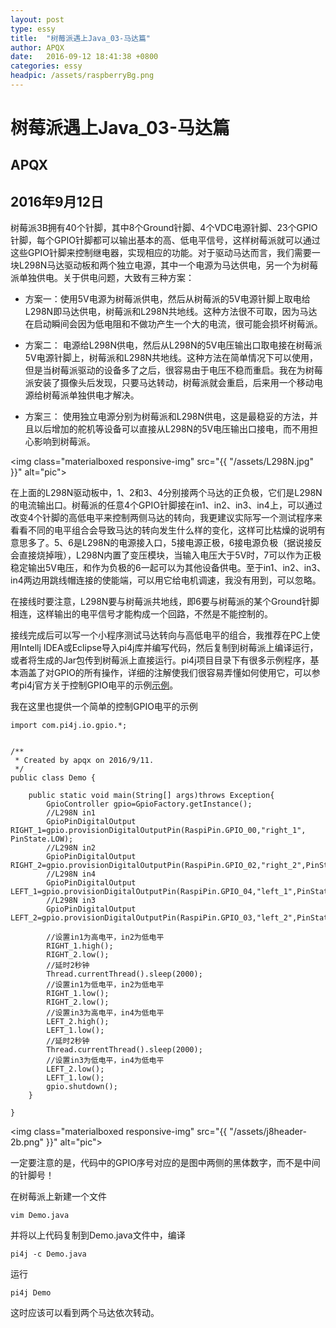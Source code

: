 ```yaml
---
layout: post
type: essy
title:  "树莓派遇上Java_03-马达篇"
author: APQX
date:   2016-09-12 18:41:38 +0800
categories: essy
headpic: /assets/raspberryBg.png
---
```


# 树莓派遇上Java_03-马达篇

## APQX

## 2016年9月12日

树莓派3B拥有40个针脚，其中8个Ground针脚、4个VDC电源针脚、23个GPIO针脚，每个GPIO针脚都可以输出基本的高、低电平信号，这样树莓派就可以通过这些GPIO针脚来控制继电器，实现相应的功能。对于驱动马达而言，我们需要一块L298N马达驱动板和两个独立电源，其中一个电源为马达供电，另一个为树莓派单独供电。关于供电问题，大致有三种方案：

* 方案一：使用5V电源为树莓派供电，然后从树莓派的5V电源针脚上取电给L298N即马达供电，树莓派和L298N共地线。这种方法很不可取，因为马达在启动瞬间会因为低电阻和不做功产生一个大的电流，很可能会损坏树莓派。

* 方案二：
电源给L298N供电，然后从L298N的5V电压输出口取电接在树莓派5V电源针脚上，树莓派和L298N共地线。这种方法在简单情况下可以使用，但是当树莓派驱动的设备多了之后，很容易由于电压不稳而重启。我在为树莓派安装了摄像头后发现，只要马达转动，树莓派就会重启，后来用一个移动电源给树莓派单独供电才解决。

* 方案三：
使用独立电源分别为树莓派和L298N供电，这是最稳妥的方法，并且以后增加的舵机等设备可以直接从L298N的5V电压输出口接电，而不用担心影响到树莓派。

<img class="materialboxed responsive-img" src="{{ "/assets/L298N.jpg" }}" alt="pic">

在上面的L298N驱动板中，1、2和3、4分别接两个马达的正负极，它们是L298N的电流输出口。树莓派的任意4个GPIO针脚接在in1、in2、in3、in4上，可以通过改变4个针脚的高低电平来控制两侧马达的转向，我更建议实际写一个测试程序来看看不同的电平组合会导致马达的转向发生什么样的变化，这样可比枯燥的说明有意思多了。5、6是L298N的电源接入口，5接电源正极，6接电源负极（据说接反会直接烧掉哦），L298N内置了变压模块，当输入电压大于5V时，7可以作为正极稳定输出5V电压，和作为负极的6一起可以为其他设备供电。至于in1、in2、in3、in4两边用跳线帽连接的使能端，可以用它给电机调速，我没有用到，可以忽略。

在接线时要注意，L298N要与树莓派共地线，即6要与树莓派的某个Ground针脚相连，这样输出的电平信号才能构成一个回路，不然是不能控制的。

接线完成后可以写一个小程序测试马达转向与高低电平的组合，我推荐在PC上使用Intellj IDEA或Eclipse导入pi4j库并编写代码，然后复制到树莓派上编译运行，或者将生成的Jar包传到树莓派上直接运行。pi4j项目目录下有很多示例程序，基本涵盖了对GPIO的所有操作，详细的注解使我们很容易弄懂如何使用它，可以参考pi4j官方关于控制GPIO电平的示例[示例](http://pi4j.com/example/control.html)。

我在这里也提供一个简单的控制GPIO电平的示例

```
import com.pi4j.io.gpio.*;


/**
 * Created by apqx on 2016/9/11.
 */
public class Demo {

    public static void main(String[] args)throws Exception{
        GpioController gpio=GpioFactory.getInstance();
        //L298N in1
        GpioPinDigitalOutput RIGHT_1=gpio.provisionDigitalOutputPin(RaspiPin.GPIO_00,"right_1", PinState.LOW);
        //L298N in2
        GpioPinDigitalOutput RIGHT_2=gpio.provisionDigitalOutputPin(RaspiPin.GPIO_02,"right_2",PinState.LOW);
        //L298N in4
        GpioPinDigitalOutput LEFT_1=gpio.provisionDigitalOutputPin(RaspiPin.GPIO_04,"left_1",PinState.LOW);
        //L298N in3
        GpioPinDigitalOutput LEFT_2=gpio.provisionDigitalOutputPin(RaspiPin.GPIO_03,"left_2",PinState.LOW);
        
        //设置in1为高电平，in2为低电平
        RIGHT_1.high();
        RIGHT_2.low();
        //延时2秒钟
        Thread.currentThread().sleep(2000);
        //设置in1为低电平，in2为低电平
        RIGHT_1.low();
        RIGHT_2.low();
        //设置in3为高电平，in4为低电平
        LEFT_2.high();
        LEFT_1.low();
        //延时2秒钟
        Thread.currentThread().sleep(2000);
        //设置in3为低电平，in4为低电平
        LEFT_2.low();
        LEFT_1.low();
        gpio.shutdown();
    }

}
```               
<img class="materialboxed responsive-img" src="{{ "/assets/j8header-2b.png" }}" alt="pic">

一定要注意的是，代码中的GPIO序号对应的是图中两侧的黑体数字，而不是中间的针脚号！

在树莓派上新建一个文件

```
vim Demo.java
```

并将以上代码复制到Demo.java文件中，编译

```
pi4j -c Demo.java
```

运行

```
pi4j Demo
```

这时应该可以看到两个马达依次转动。